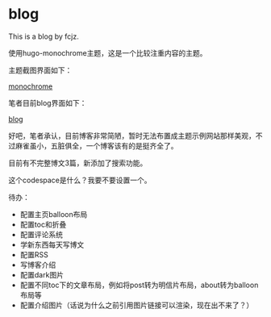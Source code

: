 # blog

This is a blog by fcjz.

使用hugo-monochrome主题，这是一个比较注重内容的主题。

主题截图界面如下：

[monochrome](https://github.com/fcjz/blog/blob/master/monochrome.png)

笔者目前blog界面如下：

[blog](https://github.com/fcjz/blog/blob/master/myblog.png)

好吧，笔者承认，目前博客非常简陋，暂时无法布置成主题示例网站那样美观，不过麻雀虽小，五脏俱全，一个博客该有的是挺齐全了。

目前有不完整博文3篇，新添加了搜索功能。

这个codespace是什么？我要不要设置一个。

待办：

- 配置主页balloon布局
- 配置toc和折叠
- 配置评论系统
- 学新东西每天写博文
- 配置RSS
- 写博客介绍
- 配置dark图片
- 配置不同toc下的文章布局，例如将post转为明信片布局，about转为balloon布局等
- 配置介绍图片（话说为什么之前引用图片链接可以渲染，现在出不来了？）
